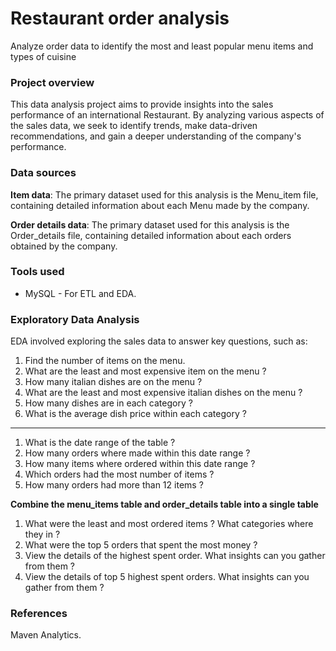 # Restaurant order analysis
Analyze order data to identify the most and least popular menu items and types of cuisine

### Project overview

This data analysis project aims to provide insights into the sales performance of an international Restaurant. By analyzing various aspects of the sales data, we seek to identify trends, make data-driven recommendations, and gain a deeper understanding of the company's performance.

### Data sources

**Item data**: The primary dataset used for this analysis is the Menu_item file, containing detailed information about each Menu made by the company.

**Order details data**: The primary dataset used for this analysis is the Order_details file, containing detailed information about each orders obtained by the company.

### Tools used

- MySQL - For ETL and EDA.
  
### Exploratory Data Analysis

EDA involved exploring the sales data to answer key questions, such as:

1. Find the number of items on the menu.
2. What are the least and most expensive item on the menu ?
3. How many italian dishes are on the menu ?
4. What are the least and most expensive italian dishes on the menu ?
5. How many dishes are in each category ?
6. What is the average dish price within each category ?
---
1. What is the date range of the table ?
2. How many orders where made within this date range ?
3. How many items where ordered within this date range ?
4. Which orders had the most number of items ?
5. How many orders had more than 12 items ?


**Combine the menu_items table and order_details table into a single table**

1. What were the least and most ordered items ? What categories where they in ?
2. What were the top 5 orders that spent the most money ?
3. View the details of the highest spent order. What insights can you gather from them ?
4. View the details of top 5 highest spent orders. What insights can you gather from them ?

### References

Maven Analytics.
